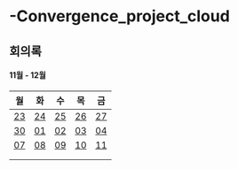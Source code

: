 # -Convergence_project_cloud

## 회의록

#### 11월 - 12월

| 월                            | 화                            | 수                            | 목                            | 금                            |
| ----------------------------- | ----------------------------- | ----------------------------- | ----------------------------- | ----------------------------- |
| [23](meeting.md#회의록-11/23) | [24](meeting.md#회의록-11/24) | [25](meeting.md#회의록-11/25) | [26](meeting.md#회의록-11/26) | [27](meeting.md#회의록-11/27) |
| [30](meeting.md#회의록-11/30) | [01](meeting.md#회의록-12/01) | [02](meeting.md#회의록-12/02) | [03](meeting.md#회의록-12/03) | [04](meeting.md#회의록-12/04)  |
| [07](meeting.md#회의록-12/07) | [08](meeting.md#회의록-12/08) | [09](meeting.md#회의록-12/09) | [10](meeting.md#회의록-12/10) | [11](meeting.md#회의록-12/11) |
|                               |                               |                               |                               |                               |
|                               |                               |                               |                               |                               |

